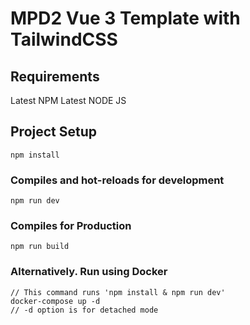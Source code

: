 # MPD2 Vue 3 Template with TailwindCSS

## Requirements
Latest NPM
Latest NODE JS

## Project Setup
```
npm install
```

### Compiles and hot-reloads for development
```
npm run dev
```

### Compiles for Production
```
npm run build
```
### Alternatively. Run using Docker
```
// This command runs 'npm install & npm run dev'
docker-compose up -d
// -d option is for detached mode
```
